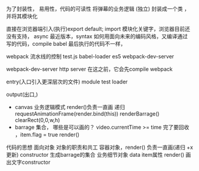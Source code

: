 为了封装性， 易用性，代码的可读性 
将弹幕的业务逻辑 (独立)  封装成一个类 ，并将其模块化

直接在浏览器端引入(执行)export default;
import 模块化关键字，浏览器目前还没有支持，
async 最近版本，syntax 
如何用面向未来的编码风格，又编译通过
写的代码，compile babel 最后执行的代码不一样，

webpack 流水线的控制 
    test.js
        babel-loader es5
webpack-dev-server

webpack-dev-server http server 在这之前，它会先compile webpack

entry(入口引入更深层次的文件)
module test loader 

output(出口,)

- canvas 业务逻辑模式 
    render()负责一直画
    递归 requestAnimationFrame(render.bind(this))
    renderBarrage()
    clearRect(0,0,w,h)
- barrage 集合，
    哪些是可以画的？ video.currentTime >= time 完了要回收 ，item.flag = true
    render()    

代码的思想
    面向对象 对象的职责和共工
    容器对象，render() 负责一直画(递归 +x 更新) constructor 生成barrage的集合
    业务细节对象 data item属性  render() 画出文字constructor